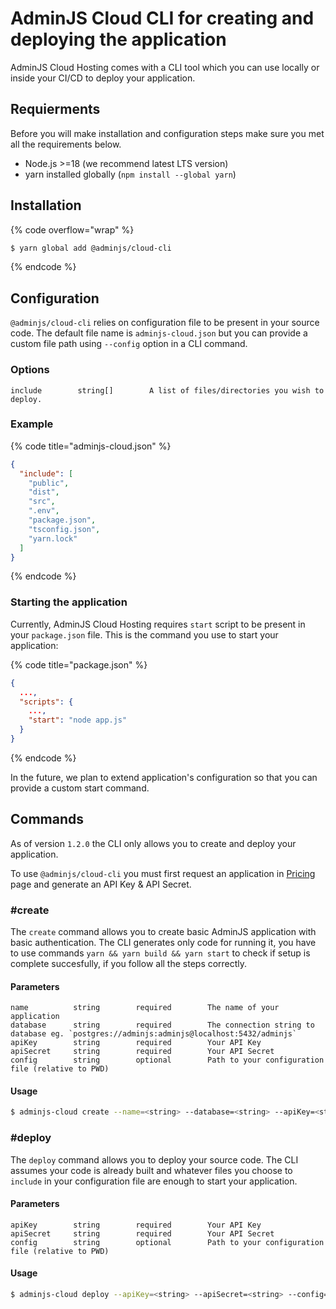 # AdminJS Cloud CLI for creating and deploying the application

AdminJS Cloud Hosting comes with a CLI tool which you can use locally or inside your CI/CD to deploy your application.

## Requierments 

Before you will make installation and configuration steps make sure you met all the requirements below.

- Node.js >=18 (we recommend latest LTS version)
- yarn installed globally (`npm install --global yarn`) 
  
## Installation

{% code overflow="wrap" %}

```bash
$ yarn global add @adminjs/cloud-cli
```

{% endcode %}

## Configuration

`@adminjs/cloud-cli` relies on configuration file to be present in your source code. The default file name is `adminjs-cloud.json` but you can provide a custom file path using `--config` option in a CLI command.

### Options

```
include        string[]        A list of files/directories you wish to deploy.
```

### Example

{% code title="adminjs-cloud.json" %}

```json
{
  "include": [
    "public",
    "dist",
    "src",
    ".env",
    "package.json",
    "tsconfig.json",
    "yarn.lock"
  ]
}
```

{% endcode %}

### Starting the application

Currently, AdminJS Cloud Hosting requires `start` script to be present in your `package.json` file. This is the command you use to start your application:

{% code title="package.json" %}

```json
{
  ...,
  "scripts": {
    ...,
    "start": "node app.js"
  }
}
```

{% endcode %}

In the future, we plan to extend application's configuration so that you can provide a custom start command.

## Commands

As of version `1.2.0` the CLI only allows you to create and deploy your application.

To use `@adminjs/cloud-cli` you must first request an application in [Pricing](https://adminjs.co/pricing) page and generate an API Key & API Secret.

### #create

The `create` command allows you to create basic AdminJS application with basic authentication. The CLI generates only code for running it, you have to use commands `yarn && yarn build && yarn start` to check if setup is complete succesfully, if you follow all the steps correctly.

#### Parameters

```
name          string        required        The name of your application
database      string        required        The connection string to database eg. `postgres://adminjs:adminjs@localhost:5432/adminjs`
apiKey        string        required        Your API Key
apiSecret     string        required        Your API Secret
config        string        optional        Path to your configuration file (relative to PWD)
```

#### Usage

```bash
$ adminjs-cloud create --name=<string> --database=<string> --apiKey=<string> --apiSecret=<string>
```
### #deploy

The `deploy` command allows you to deploy your source code. The CLI assumes your code is already built and whatever files you choose to `include` in your configuration file are enough to start your application.

#### Parameters

```
apiKey        string        required        Your API Key
apiSecret     string        required        Your API Secret
config        string        optional        Path to your configuration file (relative to PWD)
```

#### Usage

```bash
$ adminjs-cloud deploy --apiKey=<string> --apiSecret=<string> --config=[string]
```

